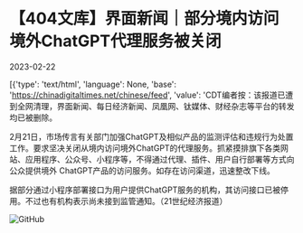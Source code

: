 # 【404文库】界面新闻｜部分境内访问境外ChatGPT代理服务被关闭

2023-02-22

[{'type': 'text/html', 'language': None, 'base': 'https://chinadigitaltimes.net/chinese/feed', 'value': 'CDT编者按：该报道已遭到全网清理，界面新闻、每日经济新闻、凤凰网、钛媒体、财经杂志等平台的转发均已被删除。

2月21日，市场传言有关部门加强ChatGPT及相似产品的监测评估和违规行为处置工作。要求坚决关闭从境内访问境外ChatGPT的代理服务。抓紧摸排旗下各类网站、应用程序、公众号、小程序等，不得通过代理、插件、用户自行部署等方式向公众提供境外 ChatGPT产品的访问服务。如存在访问渠道，迅速整改下线。

据部分通过小程序部署接口为用户提供ChatGPT服务的机构，其访问接口已被停用。不过也有机构表示尚未接到监管通知。（21世纪经济报道）

![GitHub](https://chinadigitaltimes.net/chinese/files/2023/02/image-1677081585285.png)



<div class="su-spoiler-title)

标题：部分境内访问境外ChatGPT代理服务被关闭

作者：21世纪经济报道

发表日期：2023.2.21

来源：

主题归类：

CDS收藏：

版权说明：该作品版权归原作者所有。中国数字时代仅对原作进行存档，以对抗中国的网络审查。详细版权说明。



'}]